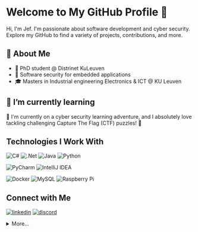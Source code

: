 # Welcome to My GitHub Profile 👋

Hi, I'm Jef. I'm passionate about software development and cyber security. Explore my GitHub to find a variety of projects, contributions, and more.

## :book: About Me

- 🚀 PhD student @ Distrinet KuLeuven
- 🔐 Software security for embedded applications 
- 🎓 Masters in Industrial engineering Electronics & ICT @ KU Leuven

## 🌱 I’m currently learning 

🔐 I'm currently on a cyber security learning adventure, and I absolutely love tackling challenging Capture The Flag (CTF) puzzles! 🚀

## Technologies I Work With

![C#](https://img.shields.io/badge/c%23-%23239120.svg?style=for-the-badge&logo=c-sharp&logoColor=white)
![.Net](https://img.shields.io/badge/.NET-5C2D91?style=for-the-badge&logo=.net&logoColor=white)
![Java](https://img.shields.io/badge/java-%23ED8B00.svg?style=for-the-badge&logo=java&logoColor=white)
![Python](https://img.shields.io/badge/python-3670A0?style=for-the-badge&logo=python&logoColor=ffdd54)

![PyCharm](https://img.shields.io/badge/pycharm-143?style=for-the-badge&logo=pycharm&logoColor=black&color=black&labelColor=green)
![IntelliJ IDEA](https://img.shields.io/badge/IntelliJIDEA-000000.svg?style=for-the-badge&logo=intellij-idea&logoColor=white)

![Docker](https://img.shields.io/badge/docker-%230db7ed.svg?style=for-the-badge&logo=docker&logoColor=white)
![MySQL](https://img.shields.io/badge/mysql-%2300f.svg?style=for-the-badge&logo=mysql&logoColor=white)
![Raspberry Pi](https://img.shields.io/badge/-RaspberryPi-C51A4A?style=for-the-badge&logo=Raspberry-Pi)

## Connect with Me
 <a href="https://www.linkedin.com/in/jef-jacobs-76943416b/"><img src="https://img.icons8.com/color/96/000000/linkedin.png" alt="linkedin"/></a>
 <a href="https://discordapp.com/users/264385090182840320"><img src="https://img.icons8.com/color/96/000000/discord-logo.png" alt="discord"/></a>


<details>
  <summary>More...</summary>
<img src="https://github-readme-stats.vercel.app/api?username=jefjacobs00&show_icons=true&count_private=true&theme=dark" />
</details>



